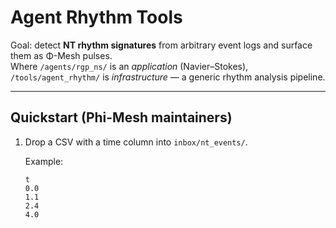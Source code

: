 # Agent Rhythm Tools

Goal: detect **NT rhythm signatures** from arbitrary event logs and surface them as Φ-Mesh pulses.  
Where `/agents/rgp_ns/` is an *application* (Navier–Stokes), `/tools/agent_rhythm/` is *infrastructure* — a generic rhythm analysis pipeline.

---

## Quickstart (Phi-Mesh maintainers)

1. Drop a CSV with a time column into `inbox/nt_events/`.

   Example:
   ```csv
   t
   0.0
   1.1
   2.4
   4.0
